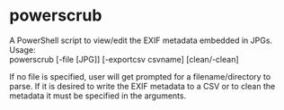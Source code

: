 # powerscrub
A PowerShell script to view/edit the EXIF metadata embedded in JPGs.
Usage:<br>
powerscrub [-file [JPG]] [-exportcsv csvname] [clean/-clean]

If no file is specified, user will get prompted for a filename/directory to parse.  If it is desired to write the EXIF metadata to a CSV or to clean the metadata it must be specified in the arguments.
